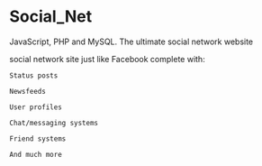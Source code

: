 # Social_Net
JavaScript, PHP and MySQL. The ultimate social network website 

social network site just like Facebook complete with:

    Status posts

    Newsfeeds

    User profiles

    Chat/messaging systems

    Friend systems

    And much more
    
    
